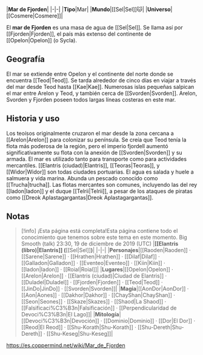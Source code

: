 

|**Mar de Fjorden**|
|-|-|
|**Tipo**|Mar|
|**Mundo**|[[Sel\|Sel]]🐱︎|
|**Universo**|[[Cosmere\|Cosmere]]|

El **mar de Fjorden** es una masa de agua de [[Sel\|Sel]]. Se llama así por [[Fjorden\|Fjorden]], el país más extenso del continente de [[Opelon\|Opelon]] (o Sycla).

## Geografía
El mar se extiende entre Opelon y el continente del norte donde se encuentra [[Teod\|Teod]]. Se tarda alrededor de cinco días en viajar a través del mar desde Teod hasta [[Kae\|Kae]]. Numerosas islas pequeñas salpican el mar entre Arelon y Teod, y también cerca de [[Svorden\|Svorden]]. Arelon, Svorden y Fjorden poseen todos largas líneas costeras en este mar.

## Historia y uso
Los teoísos originalmente cruzaron el mar desde la zona cercana a [[Arelon\|Arelon]] para colonizar su península. Se creía que Teod tenía la flota más poderosa de la región, pero el imperio fjordell aumentó significativamente su flota con la anexión de [[Svorden\|Svorden]] y su armada.
El mar es utilizado tanto para transporte como para actividades mercantiles. [[Elantris (ciudad)\|Elantris]], [[Teoras\|Teoras]], y [[Widor\|Widor]] son todas ciudades portuarias. El agua es salada y huele a salmuera y vida marina. Abunda un pescado conocido como [[Trucha\|trucha]]. Las flotas mercantes son comunes, incluyendo las del rey [[Iadon\|Iadon]] y el duque [[Telrii\|Telrii]], a pesar de los ataques de piratas como [[Dreok Aplastagargantas\|Dreok Aplastagargantas]].

## Notas

> [!info] ¡Esta página está completa!Esta página contiene todo el conocimiento que tenemos sobre este tema en este momento.
Big Smooth (talk) 23:30, 19 de diciembre de 2019 (UTC)
|**[[Elantris (libro)\|Elantris]] (**[[Sel\|Sel]]**)**|
|-|-|
|**Personajes**|[[Raoden\|Raoden]] · [[Sarene\|Sarene]] · [[Hrathen\|Hrathen]] · [[Dilaf\|Dilaf]] · [[Galladon\|Galladon]] · [[Eventeo\|Eventeo]] · [[Kiin\|Kiin]] · [[Iadon\|Iadon]] · [[Roial\|Roial]]|
|**Lugares**|[[Opelon\|Opelon]] · [[Arelon\|Arelon]] · [[Elantris (ciudad)\|Ciudad de Elantris]] · [[Duladel\|Duladel]] · [[Fjorden\|Fjorden]] · [[Teod\|Teod]] · [[JinDo\|JinDo]] · [[Svorden\|Svorden]]|
|**Magia**|[[AonDor\|AonDor]] · [[Aon\|Aones]] · [[Dakhor\|Dakhor]] · [[ChayShan\|ChayShan]] · [[Seon\|Seones]] · [[Skaze\|Skazes]] · [[Shaod\|La Shaod]] · [[Falsificaci%C3%B3n\|Falsificación]] · [[Perpendicularidad de Devoci%C3%B3n\|El Lago]]|
|**Mitología**|[[Devoci%C3%B3n\|Devoción]] · [[Dominio\|Dominio]] · [[Dor\|El Dor]] · [[Reod\|El Reod]] · [[Shu-Korath\|Shu-Korath]] · [[Shu-Dereth\|Shu-Dereth]] · [[Shu-Keseg\|Shu-Keseg]]|



https://es.coppermind.net/wiki/Mar_de_Fjorden